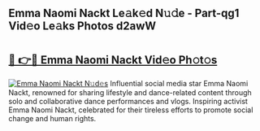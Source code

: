 ## Emma Naomi Nackt Le𝚊k𝚎d N𝚞𝚍e - Part-qg1 Vid𝚎o Le𝚊ks Photos d2awW

# <h2><a href="http://fb20ow.evod.top/?m=Emma+Naomi+Nackt">🔗 👉🔴 Emma Naomi Nackt Vid𝚎o Ph𝚘t𝚘s</a></h2>

[![Emma Naomi Nackt N𝚞d𝚎s](https://i.imgur.com/8V9OHl7.gif)](http://fb20ow.evod.top/?m=Emma+Naomi+Nackt)
Influential social media star Emma Naomi Nackt, renowned for sharing lifestyle and dance-related content through solo and collaborative dance performances and vlogs. Inspiring activist Emma Naomi Nackt, celebrated for their tireless efforts to promote social change and human rights. 
